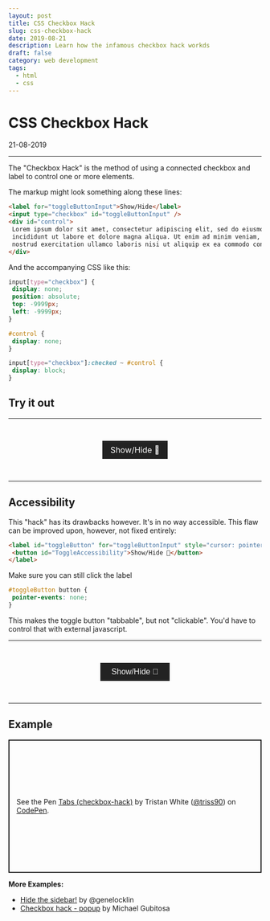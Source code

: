 ```yaml
---
layout: post
title: CSS Checkbox Hack
slug: css-checkbox-hack
date: 2019-08-21
description: Learn how the infamous checkbox hack workds
draft: false
category: web development
tags:
  - html
  - css
---
```


# CSS Checkbox Hack

<p class='timestamp'><time datetime='21-08-2019'>21-08-2019</time></p>
<hr>

The "Checkbox Hack" is the method of using a connected checkbox and label
to control one or more elements.

The markup might look something along these lines:

```html
<label for="toggleButtonInput">Show/Hide</label>
<input type="checkbox" id="toggleButtonInput" />
<div id="control">
 Lorem ipsum dolor sit amet, consectetur adipiscing elit, sed do eiusmod tempor
 incididunt ut labore et dolore magna aliqua. Ut enim ad minim veniam, quis
 nostrud exercitation ullamco laboris nisi ut aliquip ex ea commodo consequat.
</div>
```

And the accompanying CSS like this:

```css
input[type="checkbox"] {
 display: none;
 position: absolute;
 top: -9999px;
 left: -9999px;
}

#control {
 display: none;
}

input[type="checkbox"]:checked ~ #control {
 display: block;
}
```

## Try it out

<style>
.exampleWrapper {
 text-align: center; 
}
#toggleButtonInput {
 position: absolute;
 top: -9999px;
 left: -9999px;
 display: none;
}
#toggleButton {
 background-color: #222;
 color: #fefefe;
 padding: 0.5rem 1rem;
 font-size: 1rem;
 margin: 30px auto;
 display: inline-block;
}
#control {
 display: none;
}
input[type=checkbox]:checked ~ #control {
 display: block;
}
</style>

<hr>

<div class="exampleWrapper">
 <label id="toggleButton" for="toggleButtonInput">Show/Hide 👀</label>
 <input type="checkbox" id="toggleButtonInput">
 <div id="control">Lorem ipsum dolor sit amet, consectetur adipiscing elit, sed do eiusmod tempor incididunt ut labore et dolore magna aliqua. Ut enim ad minim veniam, quis nostrud exercitation ullamco laboris nisi ut aliquip ex ea commodo consequat.</div>
</div>

<hr>

## Accessibility

This "hack" has its drawbacks however. It's in no way accessible. This flaw can be improved upon,
however, not fixed entirely:

```html
<label id="toggleButton" for="toggleButtonInput" style="cursor: pointer;">
 <button id="ToggleAccessibility">Show/Hide 👀</button>
</label>
```

Make sure you can still click the label

```css
#toggleButton button {
 pointer-events: none;
}
```

This makes the toggle button "tabbable", but not "clickable".
You'd have to control that with external javascript.

<style>
.exampleWrapper2 {
 text-align: center; 
}
#toggleButtonInput2 {
 position: absolute;
 top: -9999px;
 left: -9999px;
 display: none;
}
#toggleButton2 {
 background-color: #222;
 color: #fefefe;
 padding: 0.5rem 1rem;
 font-size: 1rem;
 margin: 30px auto;
 display: inline-block;
}
#toggleButton2 > button {
    background: none;
    color: #f2f2f2;
    border: none;
    pointer-events: none;
    font-size: 1rem;
}
#control2 {
 display: none;
}
input[type=checkbox]:checked ~ #control2 {
 display: block;
}
</style>

<hr>
<div class="exampleWrapper2">
 <label id="toggleButton2" for="toggleButtonInput2" style="cursor: pointer;">
  <button id="ToggleAccessibility">Show/Hide 👀</button>
 </label>
 <input type="checkbox" id="toggleButtonInput2">
 <div id="control2">Lorem ipsum dolor sit amet, consectetur adipiscing elit, sed do eiusmod tempor incididunt ut labore et dolore magna aliqua. Ut enim ad minim veniam, quis nostrud exercitation ullamco laboris nisi ut aliquip ex ea commodo consequat.</div>
</div>
<hr>

## Example

<p class="codepen" data-height="650" data-theme-id="light" data-default-tab="result" data-user="triss90" data-slug-hash="rrJgLE" style="height: 265px; box-sizing: border-box; display: flex; align-items: center; justify-content: center; border: 2px solid; margin: 1em 0; padding: 1em;" data-pen-title="Tabs (checkbox-hack)">
  <span>See the Pen <a href="https://codepen.io/triss90/pen/rrJgLE/">
  Tabs (checkbox-hack)</a> by Tristan  White (<a href="https://codepen.io/triss90">@triss90</a>)
  on <a href="https://codepen.io">CodePen</a>.</span>
</p>
<script async src="https://static.codepen.io/assets/embed/ei.js"></script>

**More Examples:**

<ul>
    <li><a href="http://jsfiddle.net/genelocklin/LXx5v/" target="_blank" rel="noopener">Hide the sidebar!</a> by @genelocklin</li>
    <li><a href="https://codepen.io/gubs/pen/kqEaz" target="_blank" rel="noopener">Checkbox hack - popup</a> by Michael Gubitosa</li>
</ul>
